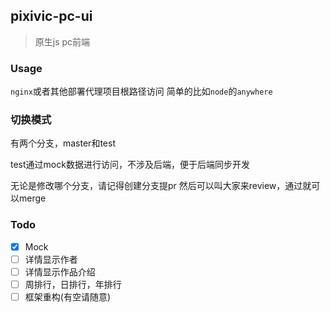 ## pixivic-pc-ui

> 原生js pc前端

### Usage

`nginx`或者其他部署代理项目根路径访问
简单的比如`node`的`anywhere`

### 切换模式

有两个分支，master和test

test通过mock数据进行访问，不涉及后端，便于后端同步开发

无论是修改哪个分支，请记得创建分支提pr
然后可以叫大家来review，通过就可以merge

### Todo

- [x] Mock
- [ ] 详情显示作者
- [ ] 详情显示作品介绍
- [ ] 周排行，日排行，年排行
- [ ] 框架重构(有空请随意)